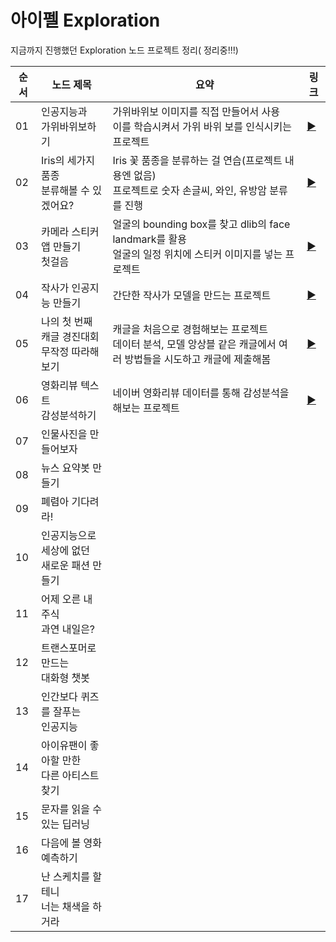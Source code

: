 # 아이펠 Exploration
지금까지 진행했던 Exploration 노드 프로젝트 정리( 정리중!!!)

순서 | 노드 제목 | 요약 | 링크 
---|---|---|---|
  01 | 인공지능과</br>가위바위보하기 | 가위바위보 이미지를 직접 만들어서 사용</br>이를 학습시켜서 가위 바위 보를 인식시키는 프로젝트 | [▶](https://github.com/phthys/aiffel/blob/main/%5BE-01%5DRockScissorPaper.ipynb)
  02 | Iris의 세가지 품종</br>분류해볼 수 있겠어요? | Iris 꽃 품종을 분류하는 걸 연습(프로젝트 내용엔 없음)</br>프로젝트로 숫자 손글씨, 와인, 유방암 분류를 진행 | [▶](https://github.com/phthys/aiffel/blob/main/%5BE-02%5DDigitsWineBreastCancer.ipynb)
03 | 카메라 스티커 앱 만들기</br>첫걸음 | 얼굴의 bounding box를 찾고 dlib의 face landmark를 활용</br>얼굴의 일정 위치에 스티커 이미지를 넣는 프로젝트 | [▶](https://github.com/phthys/aiffel/blob/main/%5BE-03%5DCameraFaceSticker.ipynb)
04 | 작사가 인공지능 만들기 | 간단한 작사가 모델을 만드는 프로젝트 | [▶](https://github.com/phthys/aiffel/blob/main/%5BE-04%5DLyricistAi.ipynb)
05 | 나의 첫 번째 캐글 경진대회</br>무작정 따라해보기 | 캐글을 처음으로 경험해보는 프로젝트</br>데이터 분석, 모델 앙상블 같은 캐글에서  여러 방법들을 시도하고 캐글에 제출해봄 | [▶](https://github.com/phthys/aiffel/blob/main/%5BE-05%5DKaggleExplore.ipynb)
06 | 영화리뷰 텍스트</br>감성분석하기 | 네이버 영화리뷰 데이터를 통해 감성분석을 해보는 프로젝트 | [▶](https://github.com/phthys/aiffel/blob/main/%5BE-06%5DNaverMovieReviewSentionalClassification.ipynb)
07 | 인물사진을 만들어보자 | | |
08 | 뉴스 요약봇 만들기 | | |
09 | 폐렴아 기다려라! | | |
10 | 인공지능으로 세상에 없던</br>새로운 패션 만들기 | | |
11 | 어제 오른 내 주식</br>과연 내일은? | | |
12 | 트랜스포머로 만드는</br>대화형 챗봇 | | |
13 | 인간보다 퀴즈를 잘푸는</br>인공지능 | | |
14 | 아이유팬이 좋아할 만한</br>다른 아티스트 찾기 | | |
15 | 문자를 읽을 수 있는 딥러닝 | | |
16 | 다음에 볼 영화 예측하기 | | |
17 | 난 스케치를 할 테니</br>너는 채색을 하거라 | | |
